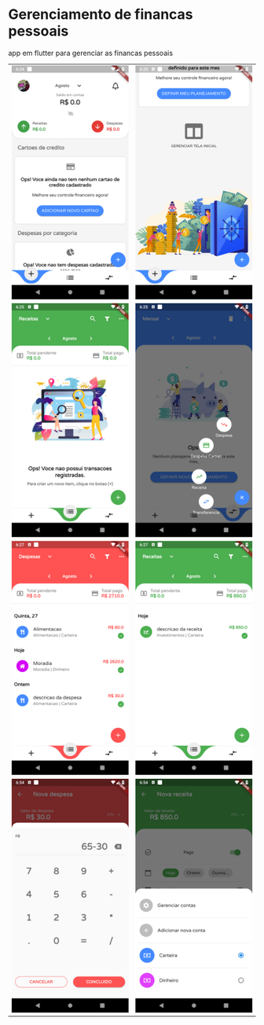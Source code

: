 # Gerenciamento de financas pessoais

app em flutter para gerenciar as financas pessoais

|                                   |                                   |
| --------------------------------- | --------------------------------- |
| ![](screenshots/screenshot-1.png) | ![](screenshots/screenshot-2.png) |
| ![](screenshots/screenshot-3.png) | ![](screenshots/screenshot-4.png) |
| ![](screenshots/screenshot-5.png) | ![](screenshots/screenshot-6.png) |
| ![](screenshots/screenshot-7.png) | ![](screenshots/screenshot-8.png) |